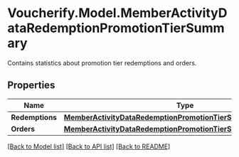 # Voucherify.Model.MemberActivityDataRedemptionPromotionTierSummary
Contains statistics about promotion tier redemptions and orders.

## Properties

Name | Type | Description | Notes
------------ | ------------- | ------------- | -------------
**Redemptions** | [**MemberActivityDataRedemptionPromotionTierSummaryRedemptions**](MemberActivityDataRedemptionPromotionTierSummaryRedemptions.md) |  | [optional] 
**Orders** | [**MemberActivityDataRedemptionPromotionTierSummaryOrders**](MemberActivityDataRedemptionPromotionTierSummaryOrders.md) |  | [optional] 

[[Back to Model list]](../README.md#documentation-for-models) [[Back to API list]](../README.md#documentation-for-api-endpoints) [[Back to README]](../README.md)

